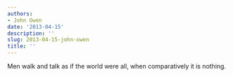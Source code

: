 ```yaml
---
authors:
- John Owen
date: '2013-04-15'
description: ''
slug: 2013-04-15-john-owen
title: ''
---
```

Men walk and talk as if the world were all, when comparatively it is nothing.



